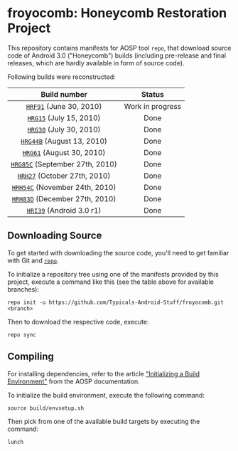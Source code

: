 froyocomb: Honeycomb Restoration Project 
===========

This repository contains manifests for AOSP tool `repo`, that download source code of Android 3.0 ("Honeycomb") builds (including pre-release and final releases, which are hardly available in form of source code). 

Following builds were reconstructed:

| Build number                             | Status           |
| :---:                                    |   :---:          |
| [`HRF91`] (June 30, 2010)                | Work in progress |
| [`HRG15`] (July 15, 2010)                | Done             |
| [`HRG30`] (July 30, 2010)                | Done             |
| [`HRG44B`] (August 13, 2010)             | Done             |
| [`HRG61`] (August 30, 2010)              | Done             |
| [`HRG85C`] (September 27th, 2010)        | Done             |
| [`HRH27`] (October 27th, 2010)           | Done             |
| [`HRH54C`] (November 24th, 2010)         | Done             |
| [`HRH83D`] (December 27th, 2010)         | Done             |
| [`HRI39`] (Android 3.0 r1)               | Done             |

[`HRF91`]:  https://github.com/Typicals-Android-Stuff/froyocomb/tree/HRF91
[`HRG15`]:  https://github.com/Typicals-Android-Stuff/froyocomb/tree/HRG15
[`HRG30`]:  https://github.com/Typicals-Android-Stuff/froyocomb/tree/HRG30
[`HRG44B`]: https://github.com/Typicals-Android-Stuff/froyocomb/tree/HRG44B
[`HRG61`]:  https://github.com/Typicals-Android-Stuff/froyocomb/tree/HRG61
[`HRG85C`]: https://github.com/Typicals-Android-Stuff/froyocomb/tree/HRG85C
[`HRH27`]:  https://github.com/Typicals-Android-Stuff/froyocomb/tree/HRH27
[`HRH54C`]: https://github.com/Typicals-Android-Stuff/froyocomb/tree/HRH54C
[`HRH83D`]: https://github.com/Typicals-Android-Stuff/froyocomb/tree/HRH83D
[`HRI39`]:  https://github.com/Typicals-Android-Stuff/froyocomb/tree/android-3.0_r1

Downloading Source
------------------

To get started with downloading the source code, you'll need to get familiar with Git and [`repo`](https://source.android.com/docs/setup/reference/repo).

To initialize a repository tree using one of the manifests provided by this project, execute a command like this (see the table above for available branches):

    repo init -u https://github.com/Typicals-Android-Stuff/froyocomb.git <branch>

Then to download the respective code, execute:

    repo sync

Compiling
---------

For installing dependencies, refer to the article ["Initializing a Build Environment"](https://web.archive.org/web/20140208084633/http://source.android.com/source/initializing.html) from the AOSP documentation.

To initialize the build environment, execute the following command:

    source build/envsetup.sh

Then pick from one of the available build targets by executing the command:

    lunch

	
	
